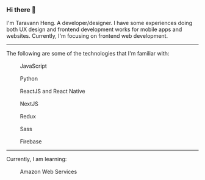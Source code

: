 ### Hi there 👋

I'm Taravann Heng. A developer/designer. I have some experiences doing both UX design and frontend development works for mobile apps and websites. Currently, I'm focusing on frontend web development.

---

The following are some of the technologies that I'm familiar with:

<img src="https://cdn.jsdelivr.net/gh/devicons/devicon/icons/javascript/javascript-plain.svg" height="16" width="16" /> &nbsp; &nbsp; JavaScript

<img src="https://cdn.jsdelivr.net/gh/devicons/devicon/icons/python/python-original.svg" height="16" width="16" /> &nbsp; &nbsp; Python

<img src="https://cdn.jsdelivr.net/gh/devicons/devicon/icons/react/react-original.svg" height="16" width="16" /> &nbsp; &nbsp; ReactJS and React Native

<picture>
  <source srcset="https://www.hengtaravann.com/images/languages/nextjs.svg" media="(prefers-color-scheme: dark)" />
  <img src="https://cdn.jsdelivr.net/gh/devicons/devicon/icons/nextjs/nextjs-original.svg" height="16" width="16" />
</picture>  &nbsp; &nbsp; NextJS
<p></p>

<img src="https://cdn.jsdelivr.net/gh/devicons/devicon/icons/redux/redux-original.svg" height="16" width="16" /> &nbsp; &nbsp; Redux

<img src="https://cdn.jsdelivr.net/gh/devicons/devicon/icons/sass/sass-original.svg" height="16" width="16" /> &nbsp; &nbsp; Sass

<img src="https://cdn.jsdelivr.net/gh/devicons/devicon/icons/firebase/firebase-plain.svg" height="16" width="16" /> &nbsp; &nbsp; Firebase

---

Currently, I am learning:

<img src="https://cdn.jsdelivr.net/gh/devicons/devicon/icons/amazonwebservices/amazonwebservices-original.svg" height="16" width="16" /> &nbsp; &nbsp; Amazon Web Services
          
          
